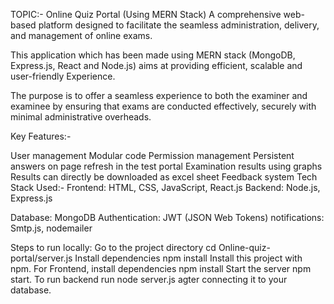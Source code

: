 TOPIC:- Online Quiz Portal (Using MERN Stack) A comprehensive web-based platform designed to facilitate the seamless administration, delivery, and management of online exams.

This application which has been made using MERN stack (MongoDB, Express.js, React and Node.js) aims at providing efficient, scalable and user-friendly Experience.

The purpose is to offer a seamless experience to both the examiner and examinee by ensuring that exams are conducted effectively, securely with minimal administrative overheads.

Key Features:-

User management Modular code Permission management Persistent answers on page refresh in the test portal Examination results using graphs Results can directly be downloaded as excel sheet Feedback system Tech Stack Used:- Frontend: HTML, CSS, JavaScript, React.js Backend: Node.js, Express.js

Database: MongoDB Authentication: JWT (JSON Web Tokens) notifications: Smtp.js, nodemailer

Steps to run locally: Go to the project directory cd Online-quiz-portal/server.js Install dependencies npm install Install this project with npm. For Frontend, install dependencies npm install Start the server npm start. To run backend run node server.js agter connecting it to your database.
